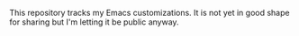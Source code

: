 This repository tracks my Emacs customizations.
It is not yet in good shape for sharing but I'm
letting it be public anyway.
